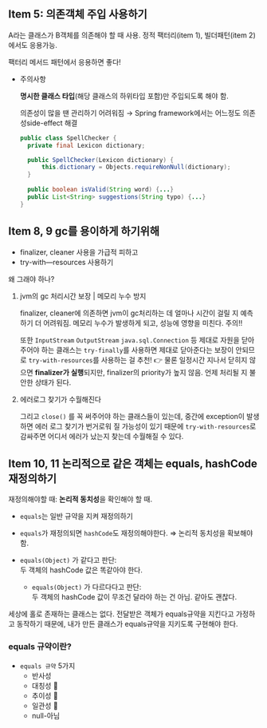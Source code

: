 ## Item 5: 의존객체 주입 사용하기

A라는 클래스가 B객체를 의존해야 할 때 사용. 정적 팩터리(item 1), 빌더패턴(item 2)에서도 응용가능.

팩터리 메서드 패턴에서 응용하면 좋다!

- 주의사항

  **명시한 클래스 타입**(해당 클래스의 하위타입 포함)만 주입되도록 해야 함.

  의존성이 많을 땐 관리하기 어려워짐 → Spring framework에서는 어느정도 의존성side-effect 해결

  ```java
  public class SpellChecker {
  	private final Lexicon dictionary;
  
  	public SpellChecker(Lexicon dictionary) {
  		this.dictionary = Objects.requireNonNull(dictionary);
  	}
  	
  	public boolean isValid(String word) {...}
  	public List<String> suggestions(String typo) {...}
  }
  ```

## Item 8, 9 gc를 용이하게 하기위해

- finalizer, cleaner 사용을 가급적 피하고
- try-with—resources 사용하기

왜 그래야 하나?

1. jvm의 gc 처리시간 보장 | 메모리 누수 방지

   finalizer, cleaner에 의존하면 jvm이 gc처리하는 데 얼마나 시간이 걸릴 지 예측하기 더 어려워짐. 메모리 누수가 발생하게 되고, 성능에 영향을 미친다. 주의!!

   또한 `InputStream` `OutputStream` `java.sql.Connection` 등 제대로 자원을 닫아주어야 하는 클래스는 `try-finally`를 사용하면 제대로 닫아준다는 보장이 안되므로 `try-with-resources`를 사용하는 걸 추천! 👉 물론 일정시간 지나서 닫히지 않으면 **finalizer가 실행**되지만, finalizer의 priority가 높지 않음. 언제 처리될 지 불안한 상태가 된다.

2. 에러로그 찾기가 수월해진다

   그리고 `close()` 를 꼭 써주어야 하는 클래스들이 있는데, 중간에 exception이 발생하면 에러 로그 찾기가 번거로워 질 가능성이 있기 때문에 `try-with-resources`로 감싸주면 어디서 에러가 났는지 찾는데 수월해질 수 있다.

## Item 10, 11 논리적으로 같은 객체는 equals, hashCode 재정의하기

재정의해야할 때: **논리적 동치성**을 확인해야 할 때.

- `equals`는 일반 규약을 지켜 재정의하기

- `equals`가 재정의되면 `hashCode`도 재정의해야한다. ⇒ 논리적 동치성을 확보해야 함. 
- `equals(Object)` 가 같다고 판단:  
  두 객체의 hashCode 값은 똑같아야 한다.
  
  - `equals(Object)` 가 다르다다고 판단:   
두 객체의 hashCode 값이 무조건 달라야 하는 건 아님. 같아도 괜찮다.

세상에 홀로 존재하는 클래스는 없다. 전달받은 객체가 equals규약을 지킨다고 가정하고 동작하기 때문에, 내가 만든 클래스가 equals규약을 지키도록 구현해야 한다.

### equals 규약이란?

- `equals 규약` 5가지 
  - 반사성
  - 대칭성 🌟
  - 추이성 🌟
  - 일관성 🌟
  - null-아님